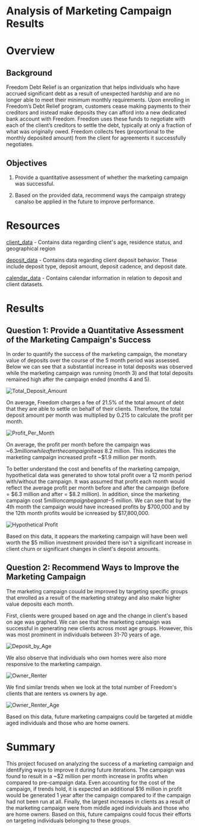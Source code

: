 # Analysis of Marketing Campaign Results

# Overview

## Background
Freedom Debt Relief is an organization that helps individuals who have accrued significant debt as a result of unexpected hardship and are no longer able to meet their minimum monthly requirements. Upon enrolling in Freedom’s Debt Relief program, customers cease making payments to their creditors and instead make deposits they can afford into a new dedicated bank account with Freedom. Freedom uses these funds to negotiate with each of the client’s creditors to settle the debt, typically at only a fraction of what was originally owed. Freedom collects fees (proportional to the monthly deposited amount) from the client for agreements it successfully negotiates.

## Objectives

1. Provide a quantitative assessment of whether the marketing campaign was successful.

2. Based on the provided data, recommend ways the campaign strategy canalso be applied in the future to improve performance.

# Resources

[client_data](/resources/datasets/client_data.csv) - Contains data regarding client's age, residence status, and geographical region

[deposit_data](/resources/datasets/depost_data.csv) - Contains data regarding client deposit behavior. These include deposit type, deposit amount, deposit cadence, and deposit date.

[calendar_data](/resources/datasets/calendar_data.csv) - Contains calendar information in relation to deposit and client datasets.

# Results

## Question 1: Provide a Quantitative Assessment of the Marketing Campaign's Success
In order to quantify the success of the marketing campaign, the monetary value of deposits over the course of the 5 month period was assessed. Below we can see that a substantial increase in total deposits was observed while the marketing campaign was running (month 3) and that total deposits remained high after the campaign ended (months 4 and 5).

![Total_Deposit_Amount](/resources/images/deposit_amount_by_month.png)

On average, Freedom charges a fee of 21.5% of the total amount of debt that they are able to settle on behalf of their clients. Therefore, the total deposit amount per month was multiplied by 0.215 to calculate the profit per month.

![Profit_Per_Month](/resources/images/profit_by_month.png)

On average, the profit per month before the campaign was ~$6.3 million while after the campaign it was ~$8.2 million. This indicates the marketing campaign increased profit ~$1.9 million per month. 

To better understand the cost and benefits of the marketing campaign, hypothetical data was generated to show total profit over a 12 month period with/without the campaign. It was assumed that profit each month would reflect the average profit per month before and after the campaign (before = $6.3 million and after = $8.2 million). In addition, since the marketing campaign cost $5 million campaign began at -$5 million. We can see that by the 4th month the campaign would have increased profits by $700,000 and by the 12th month profits would be icnreased by $17,800,000. 

![Hypothetical Profit](/resources/images/hypothetical_profit.png)

Based on this data, it appears the marketing campaign will have been well worth the $5 million investment provided there isn't a significant increase in client churn or significant changes in client's depoist amounts.

## Question 2: Recommend Ways to Improve the Marketing Campaign
The marketing campaign couuld be improved by targeting specific groups that enrolled as a result of the marketing strategy and also make higher value deposits each month. 

First, clients were grouped based on age and the change in client's based on age was graphed. We can see that the marketing campaign was successful in generating new clients across most age groups. However, this was most prominent in individuals between 31-70 years of age. 

![Deposit_by_Age](/resources/images/total_deposit_amount_by_age_each_month.png)


We also observe that individuals who own homes were also more responsive to the marketing campaign.

![Owner_Renter](/resources/images/number_of_owners_vs_renters_each_month.png)

We find similar trends when we look at the total number of Freedom's clients that are renters vs owners by age.

![Owner_Renter_Age](/resources/images/client_residence_status_by_age.png)

Based on this data, future marketing campaigns could be targeted at middle aged individuals and those who are home owners. 


# Summary
This project focused on analyzing the success of a marketing campaign and identifying ways to improve it during future iterations. The campaign was found to result in a ~$2 million per month increase in profits when compared to pre-campaign data. Even accounting for the cost of the campaign, if trends hold, it is expected an additional $16 million in profit would be generated 1 year after the campaign compared to if the campaign had not been run at all. Finally, the largest increases in clients as a result of the marketing campaign were from middle aged individuals and those who are home owners. Based on this, future campaigns could focus their efforts on targeting individuals belonging to these groups.
